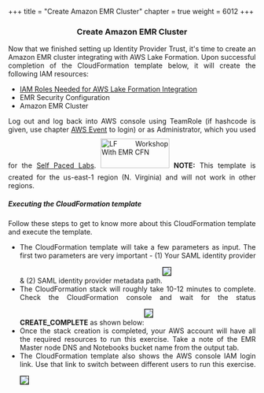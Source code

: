 +++
title = "Create Amazon EMR Cluster"
chapter = true
weight = 6012
+++

<center><h3>Create Amazon EMR Cluster</h3></center>

<div style="text-align: justify">
    Now that we finished setting up Identity Provider Trust, it's time to create an Amazon EMR cluster integrating with AWS Lake Formation. Upon successful completion of the CloudFormation template below, it will create the following IAM resources:
   <ul>
       <li><a href="https://docs.aws.amazon.com/emr/latest/ManagementGuide/emr-lf-iam-role.html">IAM Roles Needed for AWS Lake Formation Integration</a></li>
        <li>EMR Security Configuration</li>
        <li>Amazon EMR Cluster</li>
   </ul>
    Log out and log back into AWS console using TeamRole (if hashcode is given, use chapter <a href="/30-howtostart/302-aws-event.html"> AWS Event</a> to login) or as Administrator, which you used for the <a href="/30-howtostart/301-self-paced.html"> Self Paced Labs</a>.
    <a href="https://console.aws.amazon.com/cloudformation/home?region=us-east-1#/stacks/new?stackName=Lake-Formation-With-EMR-Workshop&templateURL=https://aws-data-analytics-blog.s3.amazonaws.com/lake-formation-workshop/cfn/lf-emr-workshop.template" target="_blank"><img src="/images/LaunchStack.svg" title="LF Workshop With EMR CFN" width="140" height="60" style="margin:10px 0px"/></a>
    <b>NOTE:</b> This template is created for the us-east-1 region (N. Virginia) and will not work in other regions.<br/>
    <h5>Executing the CloudFormation template</h5>
    Follow these steps to get to know more about this CloudFormation template and execute the template.
    <ul>
        <li>The CloudFormation template will take a few parameters as input. The first two parameters are very important - (1) Your SAML identity provider & (2) SAML identity provider metadata path.<img src="/images/emr-cfn-parameterinput.png" style="margin:15px 0px; border:1px solid black"/></li>
        <li>The CloudFormation stack will roughly take 10-12 minutes to complete. Check the CloudFormation console and wait for the status <b>CREATE_COMPLETE</b> as shown below:<img src="/images/emr-stack-creation.png" style="margin:15px 0px; border:1px solid black"/></li>
        <li>Once the stack creation is completed, your AWS account will have all the required resources to run this exercise. Take a note of the EMR Master node DNS and Notebooks bucket name from the output tab.</li>
        <li>The CloudFormation template also shows the AWS console IAM login link. Use that link to switch between different users to run this exercise.<img src="/images/emr-stack-output.png" style="margin:15px 0px; border:1px solid black"/></li>
    </ul>
 </div>
 
